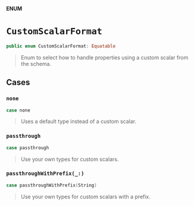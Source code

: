 **ENUM**

# `CustomScalarFormat`

```swift
public enum CustomScalarFormat: Equatable
```

> Enum to select how to handle properties using a custom scalar from the schema.

## Cases
### `none`

```swift
case none
```

> Uses a default type instead of a custom scalar.

### `passthrough`

```swift
case passthrough
```

> Use your own types for custom scalars.

### `passthroughWithPrefix(_:)`

```swift
case passthroughWithPrefix(String)
```

> Use your own types for custom scalars with a prefix.
